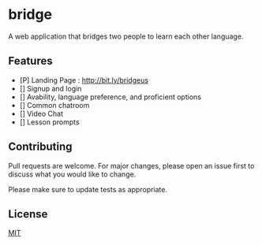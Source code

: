 # bridge
A web application that bridges two people to learn each other language. 

## Features 
- [P] Landing Page : http://bit.ly/bridgeus
- [] Signup and login 
- [] Avability, language preference, and proficient options
- [] Common chatroom 
- [] Video Chat 
- [] Lesson prompts

## Contributing
Pull requests are welcome. For major changes, please open an issue first to discuss what you would like to change.


Please make sure to update tests as appropriate.

## License
[MIT](https://choosealicense.com/licenses/mit/)
